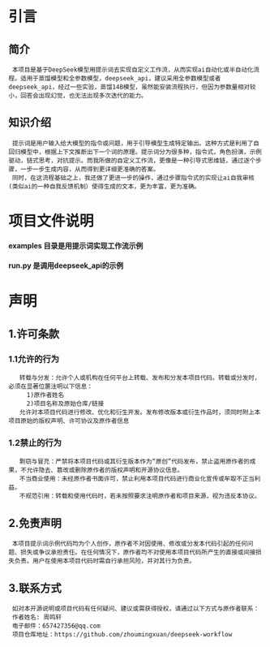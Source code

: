 # 引言
   ## 简介
     本项目是基于DeepSeek模型用提示词去实现自定义工作流，从而实现ai自动化或半自动化流程。适用于蒸馏模型和全参数模型，deepseek_api，建议采用全参数模型或者deepseek_api，经过一些实验，蒸馏14B模型，虽然能安装流程执行，但因为参数量相对较小，回答会出现幻觉，也无法出现多次迭代的能力。
   ## 知识介绍
     提示词是用户输入给大模型的指令或问题，用于引导模型生成特定输出。这种方式是利用了自回归模型中，根据上下文推断出下一个词的原理。提示词分为很多种，指令式，角色扮演，示例驱动，链式思考，对抗提示。而我所做的自定义工作流，更像是一种引导式思维链，通过逐个步骤，一步一步生成内容，从而得到更详细更准确的答案。
     同时，在这流程基础之上，我还做了更进一步的操作，通过步骤指令式的实现让ai自我审核(类似ai的一种自我反馈机制）使得生成的文本，更为丰富，更为准确。
     
# 项目文件说明
  #### examples 目录是用提示词实现工作流示例
  #### run.py 是调用deepseek_api的示例

# 声明
  ## 1.许可条款
   ### 1.1允许的行为
       转载与分发：允许个人或机构在任何平台上转载、发布和分发本项目代码。转载或分发时，必须在显著位置注明以下信息：
         1)原作者姓名
         2)项目名称及原始仓库/链接
       允许对本项目代码进行修改、优化和衍生开发。发布修改版本或衍生作品时，须同时附上本项目原始的版权声明、许可协议及原作者信息
   ### 1.2禁止的行为
       剽窃与冒充：严禁将本项目代码或其衍生版本作为“原创”代码发布，禁止盗用原作者的成果，不允许隐去、篡改或删除原作者的版权声明和开源协议信息。
       不当商业使用：未经原作者书面许可，禁止利用本项目代码进行商业化宣传或牟取不正当利益。
       不规范引用：转载和使用代码时，若未按照要求注明原作者和项目来源，视为违反本协议。
  ## 2.免责声明
     本项目提示词示例代码均为个人创作，原作者不对因使用、修改或分发本代码引起的任何问题、损失或争议承担责任。在任何情况下，原作者均不对使用本项目代码所产生的直接或间接损失负责。用户在使用本项目代码时需自行承担风险，并对其行为负责。
  ## 3.联系方式
     如对本开源说明或项目代码有任何疑问、建议或需获得授权，请通过以下方式与原作者联系：
     作者姓名: 周鸣轩
     电子邮件：657427356@qq.com
     项目仓库地址：https://github.com/zhoumingxuan/deepseek-workflow
    

